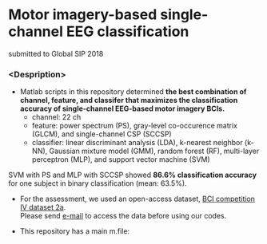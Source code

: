 # Motor imagery-based single-channel EEG classification
submitted to Global SIP 2018

### \<Despription\>
- Matlab scripts in this repository determined __the best combination of channel, feature, and classifer that maximizes the classification accuracy of single-channel EEG-based motor imagery BCIs.__<br />
  - channel: 22 ch
  - feature: power spectrum (PS), gray-level co-occurence matrix (GLCM), and single-channel CSP (SCCSP)
  - classifier: linear discriminant analysis (LDA), k-nearest neighbor (k-NN), Gaussian mixture model (GMM), random forest (RF), multi-layer perceptron (MLP), and support vector machine (SVM)

SVM with PS and MLP with SCCSP showed __86.6% classification accuracy__ for one subject in binary classification (mean: 63.5%).<br />  

- For the assessment, we used an open-access dataset, <a href="http://www.bbci.de/competition/iv/#datasets" target="_blank">BCI competition IV dataset 2a</a>.  
Please send <a href="http://www.bbci.de/competition/iv/#download" target="_blank">e-mail</a> to access the data before using our codes.

- This repository has a main m.file:<br />
